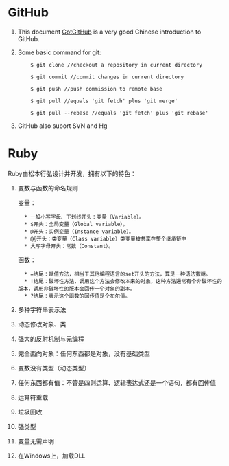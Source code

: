 # GitHub

1. This document [GotGitHub](http://www.worldhello.net/gotgithub/index.html) is a very good Chinese introduction to GitHub.

1. Some basic command for git:

	```
	    $ git clone //checkout a repository in current directory

	    $ git commit //commit changes in current directory

	    $ git push //push commission to remote base

	    $ git pull //equals 'git fetch' plus 'git merge'

	    $ git pull --rebase //equals 'git fetch' plus 'git rebase'
	```

1. GitHub also suport SVN and Hg

# Ruby
Ruby由松本行弘设计并开发，拥有以下的特色：

1. 变数与函数的命名规则

	变量：

	     * 一般小写字母、下划线开头：变量（Variable）。
	     * $开头：全局变量（Global variable）。
	     * @开头：实例变量（Instance variable）。
	     * @@开头：类变量（Class variable）类变量被共享在整个继承链中
	     * 大写字母开头：常数（Constant）。

	函数：

	     * =结尾：赋值方法，相当于其他编程语言的set开头的方法，算是一种语法蜜糖。
	     * !结尾：破坏性方法，调用这个方法会修改本来的对象，这种方法通常有个非破坏性的版本，调用非破坏性的版本会回传一个对象的副本。
	     * ?结尾：表示这个函数的回传值是个布尔值。

2. 多种字符串表示法

3. 动态修改对象、类

4. 强大的反射机制与元编程

5. 完全面向对象：任何东西都是对象，没有基础类型

6. 变数没有类型（动态类型）

7. 任何东西都有值：不管是四则运算、逻辑表达式还是一个语句，都有回传值

8. 运算符重载

9. 垃圾回收

10. 强类型

11. 变量无需声明

12. 在Windows上，加载DLL
